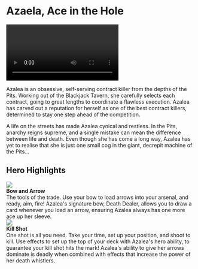 # Azaela, Ace in the Hole

<video controls autoplay loop playsinline>
  <source src="https://media.githubusercontent.com/media/nathaneastwood/fablore/main/src/heroes-of-rathe/media/azalea.mp4" type="video/mp4">
</video>

Azalea is an obsessive, self-serving contract killer from the depths of the Pits. Working out of the Blackjack Tavern, she carefully selects each contract, going to great lengths to coordinate a flawless execution. Azalea has carved out a reputation for herself as one of the best contract killers, determined to stay one step ahead of the competition.

A life on the streets has made Azalea cynical and restless. In the Pits, anarchy reigns supreme, and a single mistake can mean the difference between life and death. Even though she has come a long way, Azalea has yet to realise that she is just one small cog in the giant, decrepit machine of the Pits...

## Hero Highlights

<div class="hero-container">
  <img src="https://media.githubusercontent.com/media/nathaneastwood/fablore/main/src/heroes-of-rathe/media/azalea-icon-bow-arrow.webp" class="hero-icon" />
  <div class="hero-content">
    <b>Bow and Arrow</b><br>
    The tools of the trade. Use your bow to load arrows into your arsenal, and ready, aim, fire! Azalea's signature bow, Death Dealer, allows you to draw a card whenever you load an arrow, ensuring Azalea always has one more ace up her sleeve.
  </div>
</div>

<div class="hero-container">
  <img src="https://media.githubusercontent.com/media/nathaneastwood/fablore/main/src/heroes-of-rathe/media/azalea-icon-target-precise.webp" class="hero-icon" />
  <div class="hero-content">
    <b>Kill Shot</b><br>
    One shot is all you need. Take your time, set up your position, and shoot to kill. Use effects to set up the top of your deck with Azalea's hero ability, to guarantee your kill shot hits the mark! Azalea's ability to give her arrows dominate is deadly when combined with effects that increase the power of her death whistlers.
  </div>
</div>

